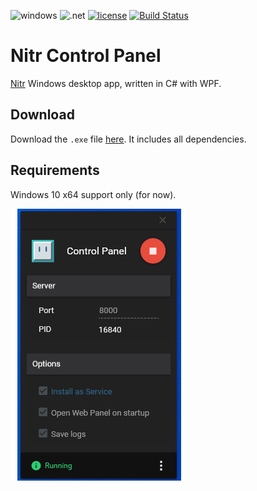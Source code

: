 <div align="left">

![windows](https://img.shields.io/badge/Windows-0078D6?style=flat-square&logo=windows&logoColor=white) 
![.net](https://img.shields.io/badge/.NET-5C2D91?style=flat-square&logo=.net&logoColor=white) 
[![license](https://flat.badgen.net/github/license/bitcav/Nitr-Control-Panel)](https://github.com/bitcav/Nitr-Control-Panel/blob/master/LICENSE)
[![Build Status](https://flat.badgen.net/travis/bitcav/Nitr-Control-Panel)](https://travis-ci.org/bitcav/Nitr-Control-Panel)

</div>

# Nitr Control Panel

[Nitr](https://github.com/bitcav/nitr) Windows desktop app, written in C# with WPF.

## Download

Download the `.exe` file [here](https://github.com/bitcav/Nitr-Control-Panel/releases/latest). It includes all dependencies.

## Requirements
Windows 10 x64 support only (for now).




<p align="left">
    <img alt="Nitr Control Panel" src="https://raw.githubusercontent.com/bitcav/Nitr-Control-Panel/master/images/capture.PNG" style="max-width:100%;">
    <br>
</p>
